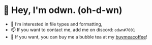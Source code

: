 # 👋 Hey, I'm odwn. (oh-d-wn)
- 👀 I’m interested in file types and formatting,
- 📫 If you want to contact me, add me on discord: `odwn#7001`
- 🍵 If you want, you can buy me a bubble tea at my [buymeacoffee](https://buymeacoffee.com/odwn)!
